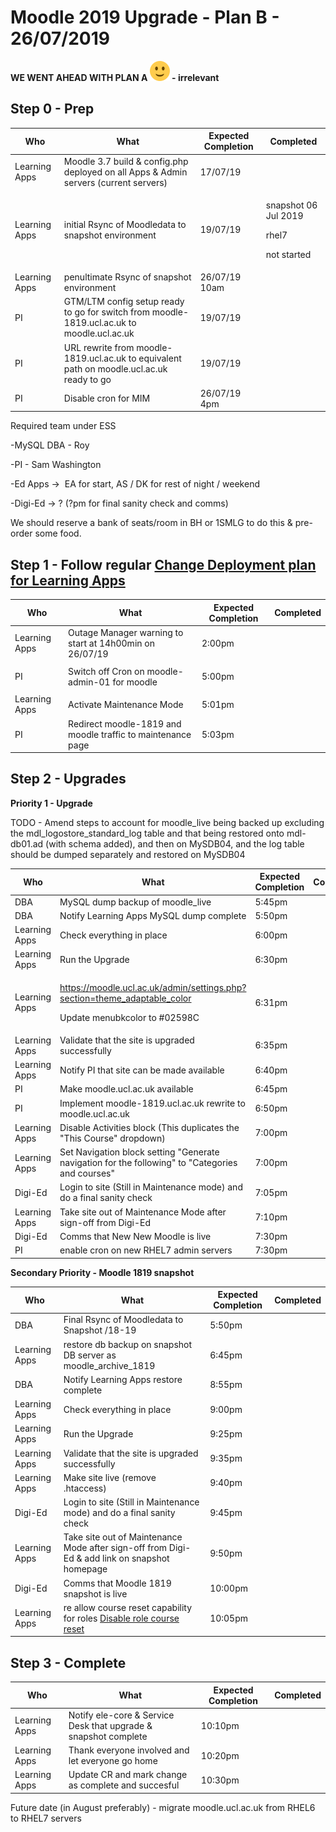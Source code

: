 # Moodle 2019 Upgrade - Plan B - 26/07/2019

**WE WENT AHEAD WITH PLAN A <img src="images/icons/emoticons/smile.svg" alt="(smile)" class="emoticon emoticon-smile" /> - irrelevant**

## Step 0 - Prep

<table>
<thead>
<tr class="header">
<th>Who</th>
<th>What</th>
<th>Expected Completion</th>
<th>Completed</th>
</tr>
</thead>
<tbody>
<tr class="odd">
<td>Learning Apps</td>
<td>Moodle 3.7 build &amp; config.php deployed on all Apps &amp; Admin servers (current servers)</td>
<td>17/07/19</td>
<td><br />
</td>
</tr>
<tr class="even">
<td>Learning Apps</td>
<td>initial Rsync of Moodledata to snapshot environment</td>
<td>19/07/19</td>
<td><div class="content-wrapper">
<p>snapshot 06 Jul 2019 </p>
<p>rhel7</p>
<p>not started</p>
</div></td>
</tr>
<tr class="odd">
<td>Learning Apps</td>
<td>penultimate Rsync of snapshot environment</td>
<td>26/07/19 10am</td>
<td><br />
</td>
</tr>
<tr class="even">
<td>PI</td>
<td>GTM/LTM config setup ready to go for switch from moodle-1819.ucl.ac.uk to moodle.ucl.ac.uk</td>
<td>19/07/19</td>
<td><br />
</td>
</tr>
<tr class="odd">
<td>PI</td>
<td>URL rewrite from moodle-1819.ucl.ac.uk to equivalent path on moodle.ucl.ac.uk ready to go</td>
<td>19/07/19</td>
<td><br />
</td>
</tr>
<tr class="even">
<td>PI</td>
<td>Disable cron for MIM</td>
<td>26/07/19 4pm</td>
<td><br />
</td>
</tr>
</tbody>
</table>

Required team under ESS

-MySQL DBA - Roy 

-PI - Sam Washington

-Ed Apps →  EA for start, AS / DK for rest of night / weekend

-Digi-Ed → ? (?pm for final sanity check and comms)

We should reserve a bank of seats/room in BH or 1SMLG to do this & pre-order some food.

## Step 1 - Follow regular [Change Deployment plan for Learning Apps](Change_Deployment_plan_for_Learning_Apps)

<table>
<thead>
<tr class="header">
<th>Who</th>
<th>What</th>
<th>Expected Completion</th>
<th>Completed</th>
</tr>
</thead>
<tbody>
<tr class="odd">
<td>Learning Apps</td>
<td>Outage Manager warning to start at 14h00min on 26/07/19</td>
<td>2:00pm</td>
<td><br />
</td>
</tr>
<tr class="even">
<td>PI</td>
<td>Switch off Cron on moodle-admin-01 for moodle</td>
<td><p>5:00pm</p></td>
<td><br />
</td>
</tr>
<tr class="odd">
<td>Learning Apps</td>
<td>Activate Maintenance Mode</td>
<td>5:01pm</td>
<td><br />
</td>
</tr>
<tr class="even">
<td>PI</td>
<td>Redirect moodle-1819 and moodle traffic to maintenance page</td>
<td>5:03pm</td>
<td><br />
</td>
</tr>
</tbody>
</table>

## Step 2 - Upgrades

**Priority 1 - Upgrade**

TODO - Amend steps to account for moodle\_live being backed up excluding the mdl\_logostore\_standard\_log table and that being restored onto mdl-db01.ad (with schema added), and then on MySDB04, and the log table should be dumped separately and restored on MySDB04

<table>
<thead>
<tr class="header">
<th>Who</th>
<th>What</th>
<th>Expected Completion</th>
<th>Completed</th>
</tr>
</thead>
<tbody>
<tr class="odd">
<td>DBA</td>
<td>MySQL dump backup of moodle_live</td>
<td>5:45pm</td>
<td><br />
</td>
</tr>
<tr class="even">
<td>DBA</td>
<td>Notify Learning Apps MySQL dump complete</td>
<td>5:50pm</td>
<td><br />
</td>
</tr>
<tr class="odd">
<td>Learning Apps</td>
<td>Check everything in place</td>
<td>6:00pm</td>
<td><br />
</td>
</tr>
<tr class="even">
<td>Learning Apps</td>
<td>Run the Upgrade</td>
<td>6:30pm</td>
<td><br />
</td>
</tr>
<tr class="odd">
<td>Learning Apps</td>
<td><p><a href="https://moodle.ucl.ac.uk/admin/settings.php?section=theme_adaptable_color" class="uri">https://moodle.ucl.ac.uk/admin/settings.php?section=theme_adaptable_color</a></p>
<p>Update menubkcolor to #02598C</p></td>
<td>6:31pm</td>
<td><br />
</td>
</tr>
<tr class="even">
<td>Learning Apps</td>
<td>Validate that the site is upgraded successfully</td>
<td>6:35pm</td>
<td><br />
</td>
</tr>
<tr class="odd">
<td>Learning Apps</td>
<td>Notify PI that site can be made available</td>
<td>6:40pm</td>
<td><br />
</td>
</tr>
<tr class="even">
<td>PI</td>
<td>Make moodle.ucl.ac.uk available</td>
<td>6:45pm</td>
<td><br />
</td>
</tr>
<tr class="odd">
<td>PI</td>
<td>Implement moodle-1819.ucl.ac.uk rewrite to moodle.ucl.ac.uk</td>
<td>6:50pm</td>
<td><br />
</td>
</tr>
<tr class="even">
<td>Learning Apps</td>
<td>Disable Activities block (This duplicates the &quot;This Course&quot; dropdown)</td>
<td>7:00pm</td>
<td><br />
</td>
</tr>
<tr class="odd">
<td>Learning Apps</td>
<td>Set Navigation block setting &quot;Generate navigation for the following&quot; to &quot;Categories and courses&quot;</td>
<td>7:00pm</td>
<td><br />
</td>
</tr>
<tr class="even">
<td>Digi-Ed</td>
<td>Login to site (Still in Maintenance mode) and do a final sanity check</td>
<td>7:05pm</td>
<td><br />
</td>
</tr>
<tr class="odd">
<td>Learning Apps</td>
<td>Take site out of Maintenance Mode after sign-off from Digi-Ed</td>
<td>7:10pm</td>
<td><br />
</td>
</tr>
<tr class="even">
<td>Digi-Ed</td>
<td>Comms that New New Moodle is live</td>
<td>7:30pm</td>
<td><br />
</td>
</tr>
<tr class="odd">
<td>PI</td>
<td>enable cron on new RHEL7 admin servers</td>
<td>7:30pm</td>
<td><br />
</td>
</tr>
</tbody>
</table>

**Secondary Priority - Moodle 1819 snapshot**

<table>
<thead>
<tr class="header">
<th>Who</th>
<th>What</th>
<th>Expected Completion</th>
<th>Completed</th>
</tr>
</thead>
<tbody>
<tr class="odd">
<td>DBA</td>
<td>Final Rsync of Moodledata to Snapshot /18-19</td>
<td>5:50pm</td>
<td><br />
</td>
</tr>
<tr class="even">
<td>Learning Apps</td>
<td>restore db backup on snapshot DB server as moodle_archive_1819</td>
<td>6:45pm</td>
<td><br />
</td>
</tr>
<tr class="odd">
<td>DBA</td>
<td>Notify Learning Apps restore complete</td>
<td>8:55pm</td>
<td><br />
</td>
</tr>
<tr class="even">
<td>Learning Apps</td>
<td>Check everything in place</td>
<td>9:00pm</td>
<td><br />
</td>
</tr>
<tr class="odd">
<td>Learning Apps</td>
<td>Run the Upgrade</td>
<td>9:25pm</td>
<td><br />
</td>
</tr>
<tr class="even">
<td>Learning Apps</td>
<td>Validate that the site is upgraded successfully</td>
<td>9:35pm</td>
<td><br />
</td>
</tr>
<tr class="odd">
<td>Learning Apps</td>
<td>Make site live (remove .htaccess)</td>
<td>9:40pm</td>
<td><br />
</td>
</tr>
<tr class="even">
<td>Digi-Ed</td>
<td>Login to site (Still in Maintenance mode) and do a final sanity check</td>
<td>9:45pm</td>
<td><br />
</td>
</tr>
<tr class="odd">
<td>Learning Apps</td>
<td>Take site out of Maintenance Mode after sign-off from Digi-Ed &amp; add link on snapshot homepage</td>
<td>9:50pm</td>
<td><br />
</td>
</tr>
<tr class="even">
<td>Digi-Ed</td>
<td>Comms that Moodle 1819 snapshot is live</td>
<td>10:00pm</td>
<td><br />
</td>
</tr>
<tr class="odd">
<td>Learning Apps</td>
<td>re allow course reset capability for roles <a href="Disable_role_course_reset">Disable role course reset</a></td>
<td>10:05pm</td>
<td><br />
</td>
</tr>
</tbody>
</table>

## Step 3 - Complete

<table>
<thead>
<tr class="header">
<th>Who</th>
<th>What</th>
<th>Expected Completion</th>
<th>Completed</th>
</tr>
</thead>
<tbody>
<tr class="odd">
<td>Learning Apps</td>
<td>Notify ele-core &amp; Service Desk that upgrade &amp; snapshot complete</td>
<td>10:10pm</td>
<td><br />
</td>
</tr>
<tr class="even">
<td>Learning Apps</td>
<td>Thank everyone involved and let everyone go home</td>
<td>10:20pm</td>
<td><br />
</td>
</tr>
<tr class="odd">
<td>Learning Apps</td>
<td>Update CR and mark change as complete and succesful</td>
<td>10:30pm</td>
<td><br />
</td>
</tr>
</tbody>
</table>

Future date (in August preferably) - migrate moodle.ucl.ac.uk from RHEL6 to RHEL7 servers


